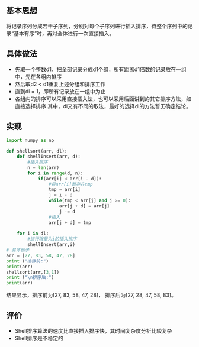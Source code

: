 ## 基本思想
将记录序列分成若干子序列，分别对每个子序列进行插入排序，待整个序列中的记录“基本有序”时，再对全体进行一次直接插入。

## 具体做法
- 先取一个整数d1，把全部记录分成d1个组，所有距离d1倍数的记录放在一组中，先在各组内排序
- 然后取d2 < d1重复上述分组和排序工作
- 直到di = 1，即所有记录放在一组中为止
- 各组内的排序可以采用直接插入法，也可以采用后面讲到的其它排序方法，如直接选择排序
其中，di又有不同的取法，最好的选择di的方法暂无确定结论。

## 实现
```python
import numpy as np 

def shellsort(arr, dl):
    def shellInsert(arr, d):  
        #插入排序
        n = len(arr)
        for i in range(d, n):
            if(arr[i] < arr[i - d]):
                #将arr[i]暂存在tmp
                tmp = arr[i]
                j = i - d
                while(tmp < arr[j] and j >= 0):
                    arr[j + d] = arr[j]
                    j -= d     
                #插入
                arr[j + d] = tmp 
                
    for i in dl:
        #进行增量为i的插入排序
        shellInsert(arr,i) 
# 具体例子
arr = [27, 83, 58, 47, 28] 
print ("排序前:") 
print(arr)  
shellsort(arr,[3,1])  
print ("\n排序后:") 
print(arr)
```

结果显示，排序前为[27, 83, 58, 47, 28]， 排序后为[27, 28, 47, 58, 83]。

## 评价
- Shell排序算法的速度比直接插入排序快，其时间复杂度分析比较复杂
- Shell排序是不稳定的
